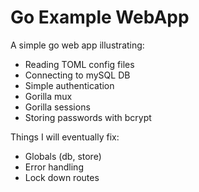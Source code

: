# Go Example WebApp

A simple go web app illustrating:

* Reading TOML config files
* Connecting to mySQL DB
* Simple authentication
* Gorilla mux
* Gorilla sessions
* Storing passwords with bcrypt

Things I will eventually fix:

* Globals (db, store)
* Error handling
* Lock down routes
